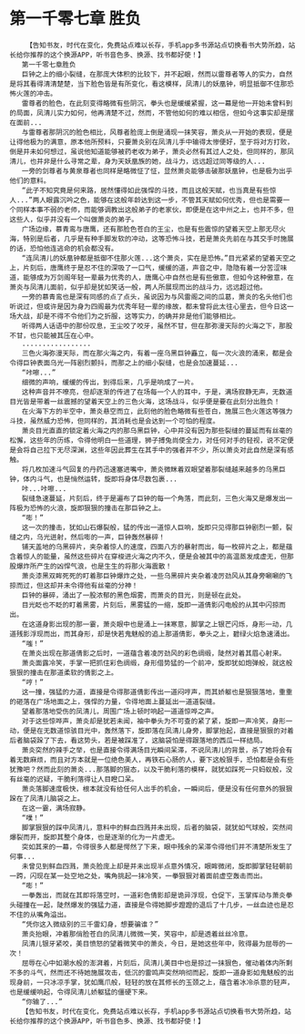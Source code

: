 # 第一千零七章 胜负
        【告知书友，时代在变化，免费站点难以长存，手机app多书源站点切换看书大势所趋，站长给你推荐的这个换源APP，听书音色多、换源、找书都好使！】
       第一千零七章胜负
       巨钟之上的细小裂缝，在那庞大体积的比较下，并不起眼，然而以雷尊者等人的实力，自然是将其看得清清楚楚，当下脸色皆是有所变化，看这模样，凤清儿的妖凰钟，明显抵御不住那恐怖火莲的冲击。
       雷尊者的脸色，在此刻变得略微有些阴沉，拳头也是缓缓紧握，这一幕是他一开始未曾料到的局面，凤清儿实力如何，他再清楚不过，然而，不管他如何的难以相信，但如今这事实却是摆在面前...
       与雷尊者那阴沉的脸色相比，风尊者脸庞上倒是涌现一抹笑容，萧炎从一开始的表现，便是让得他极为的满意，原本他所预料，只要萧炎别在凤清儿手中输得太惨便好，至于将对方打败，倒是并未如何想过，虽说他知道能够被药老收为弟子，萧炎必然有其过人之处，但同样的，那凤清儿，也并非是什么寻常之辈，身为天妖凰族的她，战斗力，远远超过同等级的人...
       一旁的剑尊者与黄泉尊者也同样是略微怔了怔，显然萧炎能够击破那妖凰钟，也是极为出乎他们的意料。
       “此子不知究竟是何来路，居然懂得如此强悍的斗技，而且这般天赋，也当真是有些惊人...”两人眼露沉吟之色，能够在这般年龄达到这一步，不管其天赋如何优秀，但也是需要一个同样本事不弱的老师，而能够调教出这般弟子的老家伙，即便是在这中州之上，也并不多，但这些人，似乎并没有一个叫做萧炎的弟子。
       广场边缘，慕青鸾与唐鹰，还有那脸色苍白的王尘，也是有些震惊的望着天空上那无尽火海，特别是后者，几乎是有种手脚发软的冲动，这等恐怖斗技，若是萧炎先前在与其交手时施展的话，恐怕他连逃命的机会都没有。
       “连凤清儿的妖凰钟都是抵御不住那火莲...这个萧炎，实在是恐怖。”目光紧紧的望着天空之上，片刻后，唐鹰终于是忍不住的深吸了一口气，缓缓的道，声音之中，隐隐有着一分苦涩味道，能够成为万剑阁年轻一辈最为优秀的人，唐鹰心中自然也是有些傲意，但如今这种傲意，在萧炎与凤清儿面前，似乎却是犹如笑话一般，两人所展现而出的战斗力，远远超过他。
       一旁的慕青鸾也是深有同感的点了点头，虽说因为与风雷阁之间的瓜葛，萧炎的名头他们也听说过，但或许是因为身为四阁最为优秀年轻一辈的缘故，都未曾将此太往心里去，但今日这一场大战，却是不得不令他们为之折服，这等实力，的确并非是他们能够相比。
       听得两人话语中的那份叹息，王尘咬了咬牙，虽然不甘，但在那弥漫天际的火海之下，那股不甘，也只能被其压在心中。
       .................
       三色火海弥漫天际，而在那火海之内，有着一座乌黑巨钟矗立，每一次火浪的涌来，都是会令得巨钟表面乌光一阵剧烈颤抖，而那之上的细小裂缝，也是会加速蔓延...
       “咔嚓...”
       细微的声响，缓缓的传出，到得后来，几乎是响成了一片。
       这种声音并不嘹亮，但却逐渐的传进了在场每一个人的耳中，于是，满场寂静无声，无数道目光皆是带着一丝震撼的望着天空上的三色火海，这场战斗，似乎便是要在此刻分出胜负！
       在火海下方的半空中，萧炎悬空而立，此刻他的脸色略微有些苍白，施展三色火莲这等强力斗技，虽然威力恐怖，但同样的，其消耗也是会达到一个可怕的程度。
       萧炎目光直直的锁定着火海之内的那乌黑巨钟，心中并没有因为那些裂缝的蔓延而有丝毫的松懈，这些年的历练，令得他明白一些道理，狮子搏兔尚使全力，对任何对手的轻视，说不定便是会将自己拉下无尽深渊，这些年因此葬生在其手中的强者并不少，所以萧炎对此自然是深有感触。
       将几枚加速斗气回复的丹药迅速塞进嘴中，萧炎微眯着双眼望着那裂缝越来越多的乌黑巨钟，体内斗气，也是悄然运转，旋即将身体尽数包裹...
       咔...咔嚓...
       裂缝急速蔓延，片刻后，终于是遍布了巨钟的每一个角落，而此刻，三色火海又是爆发出一阵极为恐怖的火浪，旋即狠狠的撞击在那巨钟之上。
       “嘭！”
       这一次的撞击，犹如山石爆裂般，猛的传出一道惊人巨响，旋即只见得那巨钟剧烈一颤，裂缝之内，乌光迸射，然后嘭的一声，巨钟轰然暴碎！
       铺天盖地的乌黑碎片，夹杂着惊人的速度，四面八方的暴射而出，每一枚碎片之上，都是蕴含着惊人的能量，虽然这些碎片在穿梭进火海之内不久，便是会被其中的高温蒸发成虚无，但那股爆炸所产生的凶悍气浪，也是生生的将那火海震散！
       萧炎漆黑双眸死死的盯着那巨钟爆炸之处，一些乌黑碎片夹杂着凌厉劲风从其身旁唰唰的飞掠而过，但这却并未令得他有丝毫的分神！
       巨钟的暴碎，涌出了一股浓郁的黑色烟雾，而萧炎的目光，则是顿在此处。
       目光眨也不眨的盯着黑雾，片刻后，黑雾猛的一缩，旋即一道倩影闪电般的从其中闪掠而出。
       在这道身影出现的那一霎，萧炎眼中也是涌上一抹寒意，脚掌之上银芒闪烁，身形一动，几道残影浮现而出，而其身形，却是快若鬼魅般的追上那道倩影，拳头之上，碧绿火焰急速涌出。
       “嗤！”
       在萧炎出现在那道倩影之后时，一道蕴含着凌厉劲风的彩色绸缎，陡然对着其眉心射来。
       萧炎面露冷笑，手掌一把抓住彩色绸缎，身形借势猛的一个前冲，旋即犹如炮弹般，就这般狠狠的撞击在那道柔软的倩影之上。
       “哼！”
       这一撞，强猛的力道，直接是令得那道倩影传出一道闷哼声，而其娇躯也是狠狠落地，重重的砸落在广场地面之上，强悍的力量，令得地面上蔓延出一道道裂缝。
       望着那落地受伤的凤清儿，周围广场上顿时响起一道道惊哗之声。
       对于这些惊哗声，萧炎却是犹若未闻，袖中拳头为不可查的紧了紧，旋即一声冷笑，身形一动，便是在无数道惊骇目光中，轰然落下，旋即落在凤清儿身旁，脚掌抬起，直接是狠狠的对着后者脑袋跺了下去，看这势头，若是被踩准了，这脑袋怕是得跟落地的西瓜一样结局。
       萧炎突然的辣手之举，也是直接令得满场目光瞬间呆滞，不说凤清儿的背景，杀了她将会有着无数麻烦，而且对方本就是一位绝色美人，再铁石心肠的人，要下这般狠手，恐怕都是会有些犹豫吧？然而此刻的萧炎...那落脚的狠态，以及干脆利落的模样，就犹如踩死一只蚂蚁般，没有丝毫的迟疑，干脆利落得让人目瞪口呆。
       萧炎落脚速度极快，根本就没有给任何人出手的机会，一瞬间后，便是没有任何意外的狠狠跺在了凤清儿脑袋之上。
       在这一霎，满场寂静。
       “噗！”
       脚掌狠狠的踩中凤清儿，意料中的鲜血四溅并未出现，后者的脑袋，就犹如气球般，突然间爆裂而开，旋即其整个身体，也是逐渐的化为一片虚无。
       突如其来的一幕，令得很多人都是愕然了下来，眼中残余的呆滞令得他们并不清楚所发生了何事...
       未曾见到鲜血四溅，萧炎脸庞上却是并未出现半点意外情况，眼眸微闭，旋即脚掌轻轻朝前一跨，闪现在某一处空地之处，嘴角挑起一抹冷笑，一拳狠狠对着面前虚空轰击而出。
       “嘭！”
       一拳轰出，而就在其即将落空时，一道彩色倩影却是诡异浮现，仓促下，玉掌挥动与萧炎拳头碰撞在一起，陡然爆发的强猛力道，直接是令得她脚步蹬蹬的退后了十几步，一丝血迹也是忍不住的从嘴角溢出。
       “凭你这入微级别的三千雷幻身，想要骗谁？”
       萧炎抬眼，冲着那俏脸苍白的凤清儿微微一笑，笑容中，却是透着丝丝冷意。
       凤清儿银牙紧咬，美目愤怒的望着微笑中的萧炎，今日，是她这些年中，败得最为屈辱的一次！
       屈辱在心中如潮水般的澎湃着，片刻后，凤清儿美目中也是掠过一抹狠色，催动着体内所剩不多的斗气，然而还不待她施展攻击，低沉的雷鸣声突然响彻而起，旋即一道身影如鬼魅般的出现身前，一只冰凉手掌，犹如鹰爪般，轻轻的放在其修长的玉颈之上，蕴含着冰冷杀意的轻声，也是缓缓响起，令得凤清儿娇躯猛的僵硬下来。
       “你输了...”
       【告知书友，时代在变化，免费站点难以长存，手机app多书源站点切换看书大势所趋，站长给你推荐的这个换源APP，听书音色多、换源、找书都好使！】